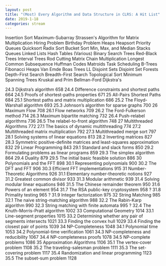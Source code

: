 ```yaml
---
layout: post
title: "(Most) Every Algorithm and Data Structure in CLRS: A Hit List"
date: 2019-1-18
categories: stream
---
```


Insertion Sort
Maximum-Subarray
Strassen's Algorithm for Matrix Multiplication
Hiring Problem
Birthday Problem
Heaps
Heapsort
Priority Queues
Quicksort
Radix Sort
Bucket Sort
Min, Max, and Median
Stacks
Queues
Linked Lists
Hash Tables (Various)
Binary Search Trees
Red-Black Trees
Interval Trees
Rod Cutting
Matrix Chain Multiplication
Longest Common Subsequence
Huffman Codes
Matroids
Task Scheduling
B-Trees
Fibonacci Heaps
Van Emde Boas Trees
LL Disjoint Sets
Disjoint Set Forests
Depth-First Search
Breadth-First Search
Topological Sort
Minimum Spanning Trees
Kruskal and Prim
Bellman-Ford
Dijkstra's


24.3 Dijkstra’s algorithm 658
24.4 Difference constraints and shortest paths 664
24.5 Proofs of shortest-paths properties 671
25 All-Pairs Shortest Paths 684
25.1 Shortest paths and matrix multiplication 686
25.2 The Floyd-Warshall algorithm 693
25.3 Johnson’s algorithm for sparse graphs 700
26 Maximum Flow 708
26.1 Flow networks 709
26.2 The Ford-Fulkerson method 714
26.3 Maximum bipartite matching 732
26.4 Push-relabel algorithms 736
26.5 The relabel-to-front algorithm 748
27 Multithreaded Algorithms 772
27.1 The basics of dynamic multithreading 774
27.2 Multithreaded matrix multiplication 792
27.3 Multithreaded merge sort 797
28.1 Solving systems of linear equations 813
28.2 Inverting matrices 827
28.3 Symmetric positive-definite matrices and least-squares approximation
832
29 Linear Programming 843
29.1 Standard and slack forms 850
29.2 Formulating problems as linear programs 859
29.3 The simplex algorithm 864
29.4 Duality 879
29.5 The initial basic feasible solution 886
30 Polynomials and the FFT 898
30.1 Representing polynomials 900
30.2 The DFT and FFT 906
30.3 Efficient FFT implementations 915
31 Number-Theoretic Algorithms 926
31.1 Elementary number-theoretic notions 927
31.2 Greatest common divisor 933
31.3 Modular arithmetic 939
31.4 Solving modular linear equations 946
31.5 The Chinese remainder theorem 950
31.6 Powers of an element 954
31.7 The RSA public-key cryptosystem 958
? 31.8 Primality testing 965
? 31.9 Integer factorization 975
32 String Matching 985
32.1 The naive string-matching algorithm 988
32.2 The Rabin-Karp algorithm 990
32.3 String matching with finite automata 995
? 32.4 The Knuth-Morris-Pratt algorithm 1002
33 Computational Geometry 1014
33.1 Line-segment properties 1015
33.2 Determining whether any pair of segments intersects 1021
33.3 Finding the convex hull 1029
33.4 Finding the closest pair of points 1039
34 NP-Completeness 1048
34.1 Polynomial time 1053
34.2 Polynomial-time verification 1061
34.3 NP-completeness and reducibility 1067
34.4 NP-completeness proofs 1078
34.5 NP-complete problems 1086
35 Approximation Algorithms 1106
35.1 The vertex-cover problem 1108
35.2 The traveling-salesman problem 1111
35.3 The set-covering problem 1117
35.4 Randomization and linear programming 1123
35.5 The subset-sum problem 1128
